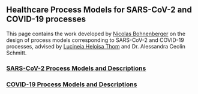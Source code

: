 ## Healthcare Process Models for SARS-CoV-2 and COVID-19 processes

This page contains the work developed by [Nicolas Bohnenberger](https://github.com/Berger-DM/) on the design of process models corresponding to SARS-CoV-2 and COVID-19 processes, advised by [Lucineia Heloisa Thom](https://www.inf.ufrgs.br/~lucineia/) and Dr. Alessandra Ceolin Schmitt.

### [SARS-CoV-2 Process Models and Descriptions](https://github.com/Berger-DM/SARS-CoV-2-COVID-19-Models/blob/gh-pages/SARS-CoV-2%20Process%20Models/sars-cov-2.md)

### [COVID-19 Process Models and Descriptions](https://github.com/Berger-DM/SARS-CoV-2-COVID-19-Models/blob/gh-pages/COVID-19%20Process%20Models/covid-19.md)
